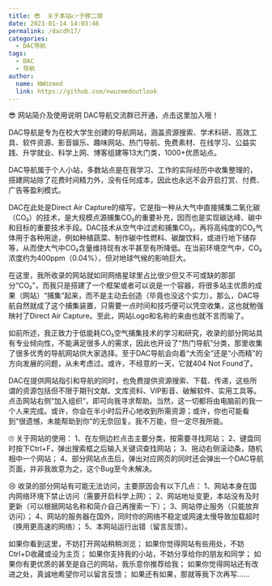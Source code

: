 ```yaml
---
title: 😎  关于本站👉子穆二铎
date: 2023-01-14 14:03:46
permalink: /dacdh17/
categories: 
  - DAC导航
tags: 
  - DAC
  - 导航
author: 
  name: NWUzmed
  link: https://github.com/nwuzmedoutlook
---
```


😎 网站简介及使用说明
DAC导航交流群已开通，点击这里加入哦！


DAC导航是专为在校大学生创建的导航网站，涵盖资源搜索、学术科研、高效工具、软件资源、影音娱乐、趣味网站、热门导航、免费素材、在线学习、公益实践、升学就业、科学上网、博客组建等13大门类，1000+优质站点。


DAC导航属于个人小站，多数站点是在我学习、工作的实际经历中收集整理的，搭建网站除了花费时间精力外，没有任何成本，因此也永远不会开启打赏、付费、广告等盈利模式。


DAC在此处是Direct Air Capture的缩写，它是指一种从大气中直接捕集二氧化碳（CO₂）的技术，是大规模点源捕集CO₂的重要补充，因而也是实现碳达峰、碳中和目标的重要技术手段。DAC技术从空气中过滤和捕集CO₂，再将高纯度的CO₂气体用于各种用途，例如种植蔬菜、制作碳中性燃料、碳酸饮料，或进行地下储存等，从而使大气中CO₂含量维持现有水平甚至有所降低。在当前环境空气中，CO₂浓度约为400ppm（0.04%），但对地球气候的影响巨大。


在这里，我所收录的网站就如同网络星球里占比很少但又不可或缺的那部分“CO₂”，而我只是搭建了一个框架或者可以说是一个容器，将很多站主优质的成果（网站）“捕集”起来，而不是主动去创造（毕竟也没这个实力）。那么，DAC导航自然就成了这个捕集装置，只需要一点时间和技巧便可以凭空收集，这也就勉强映衬了Direct Air Capture。至此，网站Logo和名称的来由也就不言而喻了。


如前所述，我正致力于低能耗CO₂空气捕集技术的学习和研究，收录的部分网站具有专业倾向性，不能满足很多人的需求，因此也开设了“热门导航”分类，那里收集了很多优秀的导航网站供大家选择。至于DAC导航会向着“大而全”还是“小而精”的方向发展的问题，从未考虑过。或许，不经意的一天，它就404 Not Found了。


DAC在提供网站指引和导航的同时，也免费提供资源搜索、下载、传递，这些所谓的资源包括但不限于期刊文献、文库资料、VIP影音、破解软件、实用工具等。点击网站右侧“加入组织”，即可向我寻求帮助。当然，这一切都将由电脑前的我一个人来完成。或许，你会在半小时后开心地收到所需资源；或许，你也可能看到“很遗憾，未能帮助到你”的无奈回复。我不万能，但一定尽我所能。


🙄 关于网站的使用：
1、在左侧边栏点击主要分类，按需要寻找网站；
2、键盘同时按下Ctrl+F，弹出搜索框之后输入关键词查找网站；
3、拖动右侧滚动条，随机相中一个网站；
4、部分网站点击后，弹出对应网页的同时还会弹出一个DAC导航页面，并非我故意为之，这个Bug至今未解决。


😢 收录的部分网站有可能无法访问，主要原因会有以下几点：
1、网站本身在国内网络环境下禁止访问（需要开启科学上网）；
2、网站地址变更，本站没有及时更新（可以根据网站名称和简介自己再搜索一下）；
3、网站停止服务（只能放弃访问）；
4、网站的服务器在国外，同时你的网络不稳定或网速太慢导致加载超时（换用更高速的网络）；
5、本网站运行出错（留言反馈）。


如果你看到这里，不妨打开网站稍稍浏览；
如果你觉得网站有些用处，不妨Ctrl+D收藏或设为主页；
如果你支持我的小站，不妨分享给你的朋友和同学；
如果你有更优质的甚至是自己的网站，我乐意你推荐给我；
如果你觉得网站还有改进之处，真诚地希望你可以留言反馈；
如果还有如果，那就等我下次再写……

